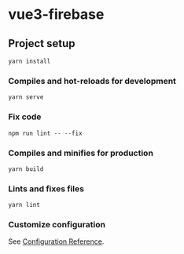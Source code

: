 # vue3-firebase

## Project setup
```
yarn install
```

### Compiles and hot-reloads for development
```
yarn serve
```

### Fix code
```
npm run lint -- --fix
```

### Compiles and minifies for production
```
yarn build
```

### Lints and fixes files
```
yarn lint
```

### Customize configuration
See [Configuration Reference](https://cli.vuejs.org/config/).
